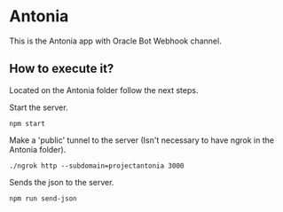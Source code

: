 # Antonia

This is the Antonia app with Oracle Bot Webhook channel.

## How to execute it?

Located on the Antonia folder follow the next steps.

Start the server.

    npm start

Make a 'public' tunnel to the server (Isn't necessary to have ngrok in the Antonia folder).

    ./ngrok http --subdomain=projectantonia 3000

Sends the json to the server.
  
    npm run send-json
